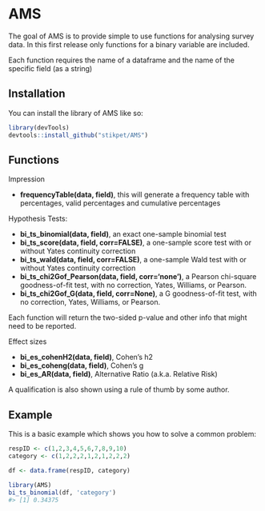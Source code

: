 
<!-- README.md is generated from README.Rmd. Please edit that file -->

# AMS

<!-- badges: start -->
<!-- badges: end -->

The goal of AMS is to provide simple to use functions for analysing
survey data. In this first release only functions for a binary variable
are included.

Each function requires the name of a dataframe and the name of the
specific field (as a string)

## Installation

You can install the library of AMS like so:

``` r
library(devTools)
devtools::install_github("stikpet/AMS")
```

## Functions

Impression

-   **frequencyTable(data, field)**, this will generate a frequency
    table with percentages, valid percentages and cumulative percentages

Hypothesis Tests:

-   **bi_ts_binomial(data, field)**, an exact one-sample binomial test
-   **bi_ts_score(data, field, corr=FALSE)**, a one-sample score test
    with or without Yates continuity correction
-   **bi_ts_wald(data, field, corr=FALSE)**, a one-sample Wald test with
    or without Yates continuity correction
-   **bi_ts_chi2Gof_Pearson(data, field, corr=‘none’)**, a Pearson
    chi-square goodness-of-fit test, with no correction, Yates,
    Williams, or Pearson.
-   **bi_ts_chi2Gof_G(data, field, corr=None)**, a G goodness-of-fit
    test, with no correction, Yates, Williams, or Pearson.

Each function will return the two-sided p-value and other info that
might need to be reported.

Effect sizes

-   **bi_es_cohenH2(data, field)**, Cohen’s h2
-   **bi_es_coheng(data, field)**, Cohen’s g
-   **bi_es_AR(data, field)**, Alternative Ratio (a.k.a. Relative Risk)

A qualification is also shown using a rule of thumb by some author.

## Example

This is a basic example which shows you how to solve a common problem:

``` r
respID <- c(1,2,3,4,5,6,7,8,9,10)
category <- c(1,2,2,2,1,2,1,2,2,2)

df <- data.frame(respID, category)

library(AMS)
bi_ts_binomial(df, 'category')
#> [1] 0.34375
```
